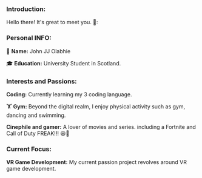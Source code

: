 ### Introduction:

Hello there! It's great to meet you. 💙:
 
### Personal INFO:

🌟  **Name:** John JJ Olabhie 

🎓  **Education:** University Student in Scotland. 

### Interests and Passions:

 **Coding:** Currently learning my 3 coding language. 

🏋️  **Gym:** Beyond the digital realm, I enjoy physical activity such as gym, dancing and swimming. 

 **Cinephile and gamer:** A lover of movies and series. including a Fortnite and Call of Duty FREAK!!! 😆🥇


### Current Focus:

**VR Game Development:** My current passion project revolves around VR game development.
